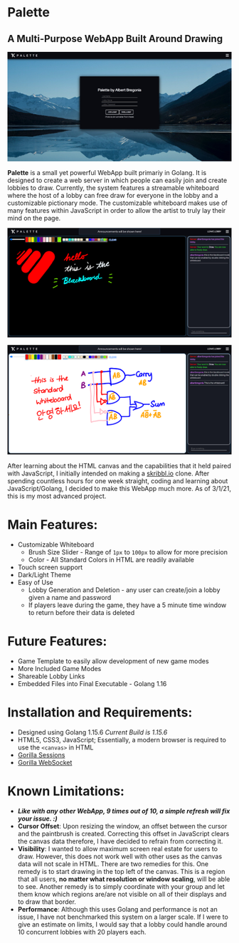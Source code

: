 # Palette
## A Multi-Purpose WebApp Built Around Drawing
![Home Page](https://github.com/albertbregonia/Palette/blob/main/img/home.png?raw=true "Home Page")

**Palette** is a small yet powerful WebApp built primariy in Golang. It is designed to create a web server in which people can easily join and create lobbies to draw. Currently, the system features a streamable whiteboard where the host of a lobby can free draw for everyone in the lobby and a customizable pictionary mode. The customizable whiteboard makes use of many features within JavaScript in order to allow the artist to truly lay their mind on the page.

![Blackboard](https://github.com/albertbregonia/Palette/blob/main/img/blackboard.png?raw=true "Blackboard")

![Whiteboard](https://github.com/albertbregonia/Palette/blob/main/img/whiteboard.png?raw=true "Whiteboard")

After learning about the HTML canvas and the capabilities that it held paired with JavaScript, I initially intended on making a [skribbl.io](https://skribbl.io/ "Skribbl.io by @ticedev on Twitter") clone. After spending countless hours for one week straight, coding and learning about JavaScript/Golang, I decided to make this WebApp much more. As of 3/1/21, this is my most advanced project.

# Main Features:
- Customizable Whiteboard
  - Brush Size Slider - Range of `1px` to `100px` to allow for more precision
  - Color - All Standard Colors in HTML are readily available
- Touch screen support
- Dark/Light Theme
- Easy of Use
  - Lobby Generation and Deletion - any user can create/join a lobby given a name and password
  - If players leave during the game, they have a 5 minute time window to return before their data is deleted

# Future Features:
- Game Template to easily allow development of new game modes
- More Included Game Modes
- Shareable Lobby Links
- Embedded Files into Final Executable - Golang 1.16

# Installation and Requirements:
- Designed using Golang 1.15.6 *Current Build is 1.15.6*
- HTML5, CSS3, JavaScript; Essentially, a modern browser is required to use the `<canvas>` in HTML
- [Gorilla Sessions](https://github.com/gorilla/sessions "Sessions by The Gorilla Team")
- [Gorilla WebSocket](https://github.com/gorilla/websocket "WebSocket by The Gorilla Team")

# Known Limitations:
- ***Like with any other WebApp, 9 times out of 10, a simple refresh will fix your issue. :)***
- **Cursor Offset**: Upon resizing the window, an offset between the cursor and the paintbrush is created. Correcting this offset in JavaScript clears the canvas data therefore, I have decided to refrain from correcting it.
- **Visibility**: I wanted to allow maximum screen real estate for users to draw. However, this does not work well with other uses as the canvas data will not scale in HTML. There are two remedies for this. One remedy is to start drawing in the top left of the canvas. This is a region that all users, **no matter what resolution or window scaling**, will be able to see. Another remedy is to simply coordinate with your group and let them know which regions are/are not visible on all of their displays and to draw that border.
- **Performance**: Although this uses Golang and performance is not an issue, I have not benchmarked this system on a larger scale. If I were to give an estimate on limits, I would say that a lobby could handle around 10 concurrent lobbies with 20 players each.
